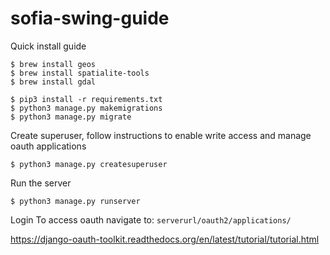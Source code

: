 # sofia-swing-guide
Quick install guide

```
$ brew install geos
$ brew install spatialite-tools
$ brew install gdal
```

```
$ pip3 install -r requirements.txt
$ python3 manage.py makemigrations
$ python3 manage.py migrate
```

Create superuser, follow instructions to enable write access and manage oauth applications

```
$ python3 manage.py createsuperuser
```

Run the server

```
$ python3 manage.py runserver
```

Login
To access oauth navigate to: `serverurl/oauth2/applications/`

https://django-oauth-toolkit.readthedocs.org/en/latest/tutorial/tutorial.html
